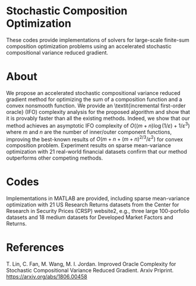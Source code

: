 # Stochastic Composition Optimization

These codes provide implementations of solvers for large-scale finite-sum composition optimization problems using an accelerated stochastic compositional variance reduced gradient. 

# About

We propose an accelerated stochastic compositional variance reduced gradient method for optimizing the sum of a composition function and a convex nonsmooth function. We provide an \textit{incremental first-order oracle} (IFO) complexity analysis for the proposed algorithm and show that it is provably faster than all the existing methods. Indeed, we show that our method achieves an asymptotic IFO complexity of $O\left((m+n)\log\left(1/\varepsilon\right)+1/\varepsilon^3\right)$ where $m$ and $n$ are the number of inner/outer component functions, improving the best-known results of $O\left(m+n + (m+n)^{2/3}/\varepsilon^2\right)$ for convex composition problem. Experiment results on sparse mean-variance optimization with 21 real-world financial datasets confirm that our method outperforms other competing methods.

# Codes

Implementations in MATLAB are provided, including sparse mean-variance optimization with 21 US Research Returns datasets from the Center for Research in Security Prices (CRSP) website2, e.g., three large 100-porfolio datasets and 18 medium datasets for Developed Market Factors and Returns. 

# References

T. Lin, C. Fan, M. Wang, M. I. Jordan. Improved Oracle Complexity for Stochastic Compositional Variance Reduced Gradient. Arxiv Priprint. https://arxiv.org/abs/1806.00458
